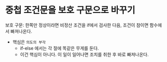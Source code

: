 # 중첩 조건문을 보호 구문으로 바꾸기

보호 구문: 한쪽만 정상이라면 비정산 조건을 if에서 검사한 다음, 조건이 참이면 함수에서 빠져나온다.

- 핵심은 `의도의 부각`
  - if-else 에서는 각 절에 똑같은 무게를 둔다.
  - 이건 핵심이 아니다. 이 일이 일어나면 조치를 취한 후 바로 빠져나온다.

